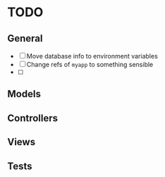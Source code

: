 # TODO

## General

- [ ] Move database info to environment variables
- [ ] Change refs of `myapp` to something sensible
- [ ]

## Models

## Controllers

## Views

## Tests
